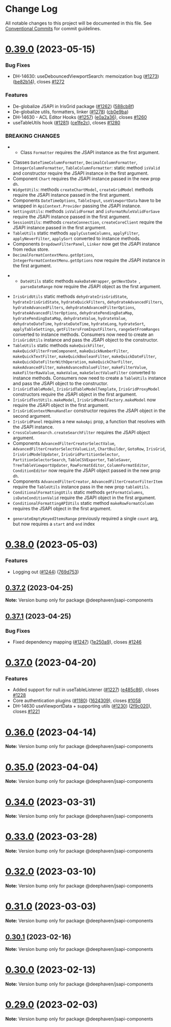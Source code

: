 # Change Log

All notable changes to this project will be documented in this file.
See [Conventional Commits](https://conventionalcommits.org) for commit guidelines.

# [0.39.0](https://github.com/deephaven/web-client-ui/compare/v0.38.0...v0.39.0) (2023-05-15)

### Bug Fixes

- DH-14630: useDebouncedViewportSearch: memoization bug ([#1273](https://github.com/deephaven/web-client-ui/issues/1273)) ([be82b14](https://github.com/deephaven/web-client-ui/commit/be82b145501bd1af48e44f068cc157c088711823)), closes [#1272](https://github.com/deephaven/web-client-ui/issues/1272)

### Features

- De-globalize JSAPI in IrisGrid package ([#1262](https://github.com/deephaven/web-client-ui/issues/1262)) ([588cb8f](https://github.com/deephaven/web-client-ui/commit/588cb8fd080ac992da40e9b732d82e206032c9eb))
- De-globalize utils, formatters, linker ([#1278](https://github.com/deephaven/web-client-ui/issues/1278)) ([cb0e9ba](https://github.com/deephaven/web-client-ui/commit/cb0e9ba432a096cdb61c76787cff66c09a337372))
- DH-14630 - ACL Editor Hooks ([#1257](https://github.com/deephaven/web-client-ui/issues/1257)) ([e0a2a36](https://github.com/deephaven/web-client-ui/commit/e0a2a369ea3c90e9c2e25b7e29823825db14d3f5)), closes [#1260](https://github.com/deephaven/web-client-ui/issues/1260)
- useTableUtils hook ([#1281](https://github.com/deephaven/web-client-ui/issues/1281)) ([ce1fe2c](https://github.com/deephaven/web-client-ui/commit/ce1fe2ce8cf28c4bc90356ebb25422835b5070df)), closes [#1280](https://github.com/deephaven/web-client-ui/issues/1280)

### BREAKING CHANGES

- - Class `Formatter` requires the JSAPI instance as the first argument.

* Classes `DateTimeColumnFormatter`, `DecimalColumnFormatter`,
  `IntegerColumnFormatter`, `TableColumnFormatter`: static method
  `isValid` and constructor require the JSAPI instance in the first
  argument.
* Component `Chart` requires the JSAPI instance passed in the new prop
  `dh`.
* `WidgetUtils`: methods `createChartModel`, `createGridModel` methods
  require the JSAPI instance passed in the first argument.
* Components `DateTimeOptions`, `TableInput`, `useViewportData` have to
  be wrapped in `ApiContext.Provider` passing the JSAPI instance.
* `SettingsUtils`: methods `isValidFormat` and
  `isFormatRuleValidForSave` require the JSAPI instance passed in the
  first argument.
* `SessionUtils`: methods `createConnection`, `createCoreClient` require
  the JSAPI instance passed in the first argument.
* `TableUtils` static methods `applyCustomColumns`, `applyFilter`,
  `applyNeverFilter`, `applySort` converted to instance methods.
* Components `DropdownFilterPanel`, `Linker` now get the JSAPI instance
  from redux store.
* `DecimalFormatContextMenu.getOptions`,
  `IntegerFormatContextMenu.getOptions` now require the JSAPI instance in
  the first argument.

- - `DateUtils` static methods `makeDateWrapper`, `getNextDate `,
    `parseDateRange` now require the JSAPI object as the first argument.

* `IrisGridUtils` static methods `dehydrateIrisGridState`,
  `hydrateIrisGridState`, `hydrateQuickFilters`,
  `dehydrateAdvancedFilters`, `hydrateAdvancedFilters`,
  `dehydrateAdvancedFilterOptions`, `hydrateAdvancedFilterOptions`,
  `dehydratePendingDataMap`, `hydratePendingDataMap`, `dehydrateValue`,
  `hydrateValue`, `dehydrateDateTime`, `hydrateDateTime`, `hydrateLong`,
  `hydrateSort`, `applyTableSettings`, `getFiltersFromInputFilters`,
  `rangeSetFromRanges` converted to instance methods. Consumers now need
  to create an `IrisGridUtils` instance and pass the JSAPI object to the
  constructor.
* `TableUtils` static methods `makeQuickFilter`,
  `makeQuickFilterFromComponent`, `makeQuickNumberFilter`,
  `makeQuickTextFilter`, `makeQuickBooleanFilter`, `makeQuickDateFilter`,
  `makeQuickDateFilterWithOperation`, `makeQuickCharFilter`,
  `makeAdvancedFilter`, `makeAdvancedValueFilter`, `makeFilterValue`,
  `makeFilterRawValue`, `makeValue`, `makeSelectValueFilter` converted to
  instance methods. Consumers now need to create a `TableUtils` instance
  and pass the JSAPI object to the constructor.
* `IrisGridTableModel`, `IrisGridTableModelTemplate`,
  `IrisGridProxyModel` constructors require the JSAPI object in the first
  argument.
* `IrisGridTestUtils.makeModel`, `IrisGridModelFactory.makeModel` now
  require the JSAPI object in the first argument.
* `IrisGridContextMenuHandler` constructor requires the JSAPI object in
  the second argument.
* `IrisGridPanel` requires a new `makeApi` prop, a function that
  resolves with the JSAPI instance.
* `CrossColumnSearch.createSearchFilter` requires the JSAPI object
  argument.
* Components `AdvancedFilterCreatorSelectValue`,
  `AdvancedFilterCreatorSelectValueList`, `ChartBuilder`, `GotoRow`,
  `IrisGrid`, `IrisGridModelUpdater`, `IrisGridPartitionSelector`,
  `PartitionSelectorSearch`, `TableCSVExporter`, `TableSaver`,
  `TreeTableViewportUpdater`, `RowFormatEditor`, `ColumnFormatEditor`,
  `ConditionEditor` now require the JSAPI object passed in the new prop
  `dh`.
* Components `AdvancedFilterCreator`, `AdvancedFilterCreatorFilterItem`
  require the `TableUtils` instance pass in the new prop `tableUtils`.
* `ConditionalFormattingUtils` static methods `getFormatColumns`,
  `isDateConditionValid` require the JSAPI object in the first argument.
* `ConditionalFormattingAPIUtils` static method `makeRowFormatColumn`
  requires the JSAPI object in the first argument.

- `generateEmptyKeyedItemsRange` previously required a
  single `count` arg, but now requires a `start` and `end` index

# [0.38.0](https://github.com/deephaven/web-client-ui/compare/v0.37.3...v0.38.0) (2023-05-03)

### Features

- Logging out ([#1244](https://github.com/deephaven/web-client-ui/issues/1244)) ([769d753](https://github.com/deephaven/web-client-ui/commit/769d7533cc2e840c83e2189d7ae20dce61eff3be))

## [0.37.2](https://github.com/deephaven/web-client-ui/compare/v0.37.1...v0.37.2) (2023-04-25)

**Note:** Version bump only for package @deephaven/jsapi-components

## [0.37.1](https://github.com/deephaven/web-client-ui/compare/v0.37.0...v0.37.1) (2023-04-25)

### Bug Fixes

- Fixed dependency mapping ([#1247](https://github.com/deephaven/web-client-ui/issues/1247)) ([1e250a9](https://github.com/deephaven/web-client-ui/commit/1e250a9d096e03c77915495f277dabd717695319)), closes [#1246](https://github.com/deephaven/web-client-ui/issues/1246)

# [0.37.0](https://github.com/deephaven/web-client-ui/compare/v0.36.0...v0.37.0) (2023-04-20)

### Features

- Added support for null in useTableListener ([#1227](https://github.com/deephaven/web-client-ui/issues/1227)) ([e485c86](https://github.com/deephaven/web-client-ui/commit/e485c868b6e82a0ff44a1e2682812a368d05eb7e)), closes [#1228](https://github.com/deephaven/web-client-ui/issues/1228)
- Core authentication plugins ([#1180](https://github.com/deephaven/web-client-ui/issues/1180)) ([1624309](https://github.com/deephaven/web-client-ui/commit/16243090aae7e2731a0c43d09fa8b43e5dfff8fc)), closes [#1058](https://github.com/deephaven/web-client-ui/issues/1058)
- DH-14630 useViewportData + supporting utils ([#1230](https://github.com/deephaven/web-client-ui/issues/1230)) ([2f9c020](https://github.com/deephaven/web-client-ui/commit/2f9c020bfcb1ae508e219759e216a5ef7a63162d)), closes [#1221](https://github.com/deephaven/web-client-ui/issues/1221)

# [0.36.0](https://github.com/deephaven/web-client-ui/compare/v0.35.0...v0.36.0) (2023-04-14)

**Note:** Version bump only for package @deephaven/jsapi-components

# [0.35.0](https://github.com/deephaven/web-client-ui/compare/v0.34.0...v0.35.0) (2023-04-04)

**Note:** Version bump only for package @deephaven/jsapi-components

# [0.34.0](https://github.com/deephaven/web-client-ui/compare/v0.33.0...v0.34.0) (2023-03-31)

**Note:** Version bump only for package @deephaven/jsapi-components

# [0.33.0](https://github.com/deephaven/web-client-ui/compare/v0.32.0...v0.33.0) (2023-03-28)

**Note:** Version bump only for package @deephaven/jsapi-components

# [0.32.0](https://github.com/deephaven/web-client-ui/compare/v0.31.1...v0.32.0) (2023-03-10)

**Note:** Version bump only for package @deephaven/jsapi-components

# [0.31.0](https://github.com/deephaven/web-client-ui/compare/v0.30.1...v0.31.0) (2023-03-03)

**Note:** Version bump only for package @deephaven/jsapi-components

## [0.30.1](https://github.com/deephaven/web-client-ui/compare/v0.30.0...v0.30.1) (2023-02-16)

**Note:** Version bump only for package @deephaven/jsapi-components

# [0.30.0](https://github.com/deephaven/web-client-ui/compare/v0.29.1...v0.30.0) (2023-02-13)

**Note:** Version bump only for package @deephaven/jsapi-components

# [0.29.0](https://github.com/deephaven/web-client-ui/compare/v0.28.0...v0.29.0) (2023-02-03)

**Note:** Version bump only for package @deephaven/jsapi-components
